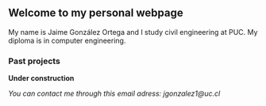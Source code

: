 ## Welcome to my personal webpage

My name is Jaime González Ortega and I study civil engineering at PUC. My diploma is in computer engineering.

### Past projects

**Under construction**

_You can contact me through this email adress: jgonzalez1@uc.cl_
